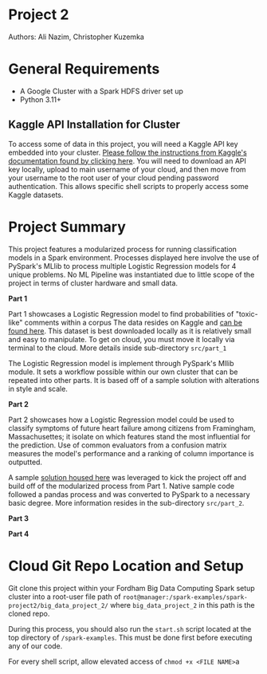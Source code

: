 # Project 2

Authors: Ali Nazim, Christopher Kuzemka

# General Requirements

- A Google Cluster with a Spark HDFS driver set up
- Python 3.11+


## Kaggle API Installation for Cluster

To access some of data in this project, you will need a Kaggle API key embedded into your cluster. [Please follow the instructions from Kaggle's documentation found by clicking here](https://www.kaggle.com/docs/api). You will need to download an API key locally, upload to main username of your cloud, and then move from your username to the root user of your cloud pending password authentication. This allows specific shell scripts to properly access some Kaggle datasets. 

# Project Summary

This project features a modularized process for running classification models in a Spark environment. Processes displayed here involve the use of PySpark's MLlib to process multiple Logistic Regression models for 4 unique problems. No ML Pipeline was instantiated due to little scope of the project in terms of cluster hardware and small data. 

**Part 1**

Part 1 showcases a Logistic Regression model to find probabilities of "toxic-like" comments within a corpus The data resides on Kaggle and [can be found here](https://www.kaggle.com/c/jigsaw-toxic-comment-classification-challenge/data). This dataset is best downloaded locally as it is relatively small and easy to manipulate. To get on cloud, you must move it locally via terminal to the cloud. More details inside sub-directory `src/part_1`

The Logistic Regression model is implement through PySpark's Mllib module. It sets a workflow possible within our own cluster that can be repeated into other parts. It is based off of a sample solution with alterations in style and scale. 

**Part 2**

Part 2 showcases how a Logistic Regression model could be used to classify symptoms of future heart failure among citizens from Framingham, Massachusettes; it isolate on which features stand the most influential for the prediction. Use of common evaluators from a confusion matrix measures the model's performance and a ranking of column importance is outputted. 

A sample [solution housed here](https://www.kaggle.com/code/neisha/heart-disease-prediction-using-logistic-regression) was leveraged to kick the project off and build off of the modularized process from Part 1. Native sample code followed a pandas process and was converted to PySpark to a necessary basic degree. More information resides in the sub-directory `src/part_2`. 


**Part 3**



**Part 4**




# Cloud Git Repo Location and Setup

Git clone this project within your Fordham Big Data Computing Spark setup cluster into a root-user file path of `root@manager:/spark-examples/spark-project2/big_data_project_2/` where `big_data_project_2` in this path is the cloned repo. 

During this process, you should also run the `start.sh` script located at the top directory of `/spark-examples`. This must be done first before executing any of our code. 

For every shell script, allow elevated access of `chmod +x <FILE NAME>`a


